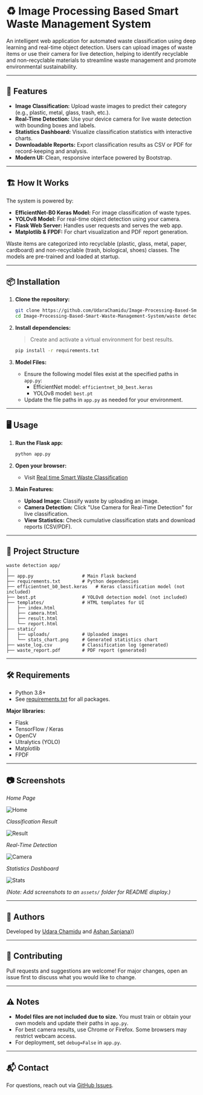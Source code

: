 # ♻️ Image Processing Based Smart Waste Management System

An intelligent web application for automated waste classification using deep learning and real-time object detection. Users can upload images of waste items or use their camera for live detection, helping to identify recyclable and non-recyclable materials to streamline waste management and promote environmental sustainability.

---

## 🚀 Features

- **Image Classification:** Upload waste images to predict their category (e.g., plastic, metal, glass, trash, etc.).
- **Real-Time Detection:** Use your device camera for live waste detection with bounding boxes and labels.
- **Statistics Dashboard:** Visualize classification statistics with interactive charts.
- **Downloadable Reports:** Export classification results as CSV or PDF for record-keeping and analysis.
- **Modern UI:** Clean, responsive interface powered by Bootstrap.

---

## 🏗️ How It Works

The system is powered by:
- **EfficientNet-B0 Keras Model:** For image classification of waste types.
- **YOLOv8 Model:** For real-time object detection using your camera.
- **Flask Web Server:** Handles user requests and serves the web app.
- **Matplotlib & FPDF:** For chart visualization and PDF report generation.

Waste items are categorized into recyclable (plastic, glass, metal, paper, cardboard) and non-recyclable (trash, biological, shoes) classes. The models are pre-trained and loaded at startup.

---

## 📦 Installation

1. **Clone the repository:**
   ```bash
   git clone https://github.com/UdaraChamidu/Image-Processing-Based-Smart-Waste-Management-System.git
   cd Image-Processing-Based-Smart-Waste-Management-System/waste detection app
   ```

2. **Install dependencies:**
   > Create and activate a virtual environment for best results.
   ```bash
   pip install -r requirements.txt
   ```

3. **Model Files:**
   - Ensure the following model files exist at the specified paths in `app.py`:
     - EfficientNet model: `efficientnet_b0_best.keras`
     - YOLOv8 model: `best.pt`
   - Update the file paths in `app.py` as needed for your environment.

---

## 🖥️ Usage

1. **Run the Flask app:**
   ```bash
   python app.py
   ```

2. **Open your browser:**
   - Visit [Real time Smart Waste Classification](https://huggingface.co/spaces/UdaraChamidu/Image-Processing-Based-Smart-Waste-Management-System)

3. **Main Features:**
   - **Upload Image:** Classify waste by uploading an image.
   - **Camera Detection:** Click "Use Camera for Real-Time Detection" for live classification.
   - **View Statistics:** Check cumulative classification stats and download reports (CSV/PDF).

---

## 📁 Project Structure

```
waste detection app/
│
├── app.py                  # Main Flask backend
├── requirements.txt        # Python dependencies
├── efficientnet_b0_best.keras   # Keras classification model (not included)
├── best.pt                 # YOLOv8 detection model (not included)
├── templates/              # HTML templates for UI
│   ├── index.html
│   ├── camera.html
│   ├── result.html
│   └── report.html
├── static/
│   ├── uploads/            # Uploaded images
│   └── stats_chart.png     # Generated statistics chart
├── waste_log.csv           # Classification log (generated)
├── waste_report.pdf        # PDF report (generated)
```

---

## 🛠️ Requirements

- Python 3.8+
- See [requirements.txt](./requirements.txt) for all packages.

**Major libraries:**
- Flask
- TensorFlow / Keras
- OpenCV
- Ultralytics (YOLO)
- Matplotlib
- FPDF

---

## 📷 Screenshots

*Home Page*

![Home](assets/home.png)

*Classification Result*

![Result](assets/result.png)

*Real-Time Detection*

![Camera](assets/camera.png)

*Statistics Dashboard*

![Stats](assets/stats.png)

*(Note: Add screenshots to an `assets/` folder for README display.)*

---

## 👤 Authors

Developed by [Udara Chamidu](https://github.com/UdaraChamidu) and [Ashan Sanjana](https://github.com/Ashansanjana)))

---

## 🤝 Contributing

Pull requests and suggestions are welcome! For major changes, open an issue first to discuss what you would like to change.

---

## ⚠️ Notes

- **Model files are not included due to size.** You must train or obtain your own models and update their paths in `app.py`.
- For best camera results, use Chrome or Firefox. Some browsers may restrict webcam access.
- For deployment, set `debug=False` in `app.py`.

---

## 📬 Contact

For questions, reach out via [GitHub Issues](https://github.com/UdaraChamidu/Image-Processing-Based-Smart-Waste-Management-System/issues).
